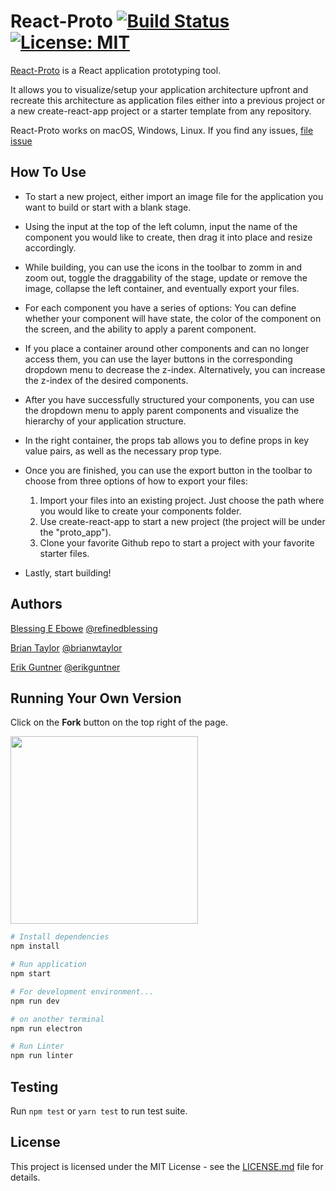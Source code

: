 # React-Proto [![Build Status](https://travis-ci.com/CS-Eevee/react-proto.svg?branch=master)](https://travis-ci.com/CS-Eevee/react-proto) [![License: MIT](https://img.shields.io/badge/License-MIT-blue.svg)](https://opensource.org/licenses/MIT)

[React-Proto](https://cs-eevee.github.io/react-proto/) is a React application prototyping tool.

It allows you to visualize/setup your application architecture upfront and recreate this architecture as application files either into a previous project or a new create-react-app project or a starter template from any repository.

React-Proto works on macOS, Windows, Linux.
If you find any issues, [file issue](https://github.com/CS-Eevee/react-proto/issues)

## How To Use

- To start a new project, either import an image file for the application you want to build or start with a blank stage.

- Using the input at the top of the left column, input the name of the component you would like to create, then drag it into place and resize accordingly.

- While building, you can use the icons in the toolbar to zomm in and zoom out, toggle the draggability of the stage, update or remove the image, collapse the left container, and eventually export your files.

- For each component you have a series of options: You can define whether your component will have state, the color of the component on the screen, and the ability to apply a parent component.

- If you place a container around other components and can no longer access them, you can use the layer buttons in the corresponding dropdown menu to decrease the z-index. Alternatively, you can increase the z-index of the desired components.

- After you have successfully structured your components, you can use the dropdown menu to apply parent components and visualize the hierarchy of your application structure.

- In the right container, the props tab allows you to define props in key value pairs, as well as the necessary prop type.

- Once you are finished, you can use the export button in the toolbar to choose from three options of how to export your files: 
  1. Import your files into an existing project. Just choose the path where you would like to create your components folder.
  2. Use create-react-app to start a new project (the project will be under the "proto_app").
  3. Clone your favorite Github repo to start a project with your favorite starter files.

- Lastly, start building!

## Authors

[Blessing E Ebowe](https://www.linkedin.com/in/blessingebowe/) [@refinedblessing](https://github.com/refinedblessing)

[Brian Taylor](https://www.linkedin.com/in/brianwtaylor/) [@brianwtaylor](https://github.com/brianwtaylor)

[Erik Guntner](https://www.linkedin.com/in/erik-guntner-9aa324b9/) [@erikguntner](https://github.com/erikguntner)

## Running Your Own Version

Click on the **Fork** button on the top right of the page.

<img src="https://help.github.com/assets/images/help/repository/fork_button.jpg" width="300px"></img>

``` bash
# Install dependencies
npm install

# Run application
npm start

# For development environment...
npm run dev

# on another terminal
npm run electron

# Run Linter
npm run linter
```

## Testing

Run ```npm test``` or ```yarn test``` to run test suite.

## License

This project is licensed under the MIT License - see the [LICENSE.md](https://github.com/CS-Eevee/react-proto/blob/master/LICENSE.md) file for details.
